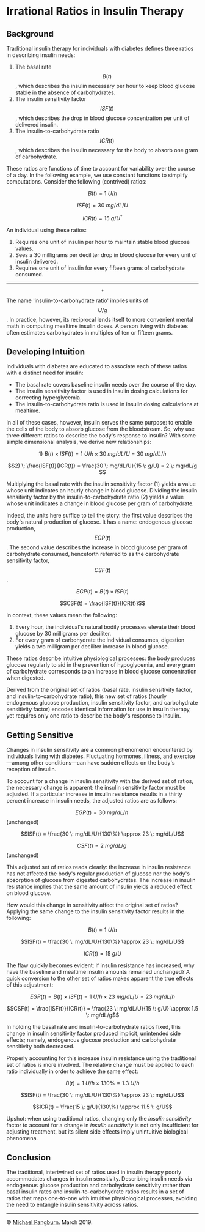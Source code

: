 # Irrational Ratios in Insulin Therapy

## Background

Traditional insulin therapy for individuals with diabetes defines three ratios in describing insulin needs:

1. The basal rate $$B(t)​$$, which describes the insulin necessary per hour to keep blood glucose stable in the absence of carbohydrates.
2. The insulin sensitivity factor $$ISF(t)​$$, which describes the drop in blood glucose concentration per unit of delivered insulin.
3. The insulin-to-carbohydrate ratio $$ICR(t)$$, which describes the insulin necessary for the body to absorb one gram of carbohydrate.

These ratios are functions of time to account for variability over the course of a day. In the following example, we use constant functions to simplify computations. Consider the following (contrived) ratios:

$$B(t) = 1 \: U/h​$$

$$ISF(t) = {30 \: mg/dL/U}​$$

$$ICR(t) = 15 \: g/U^{†}​$$

An individual using these ratios:
1. Requires one unit of insulin per hour to maintain stable blood glucose values.
2. Sees a 30 milligrams per deciliter drop in blood glucose for every unit of insulin delivered.
3. Requires one unit of insulin for every fifteen grams of carbohydrate consumed.

---

$$^{†}$$The name 'insulin-to-carbohydrate ratio' implies units of $$U/g​$$. In practice, however, its reciprocal lends itself to more convenient mental math in computing mealtime insulin doses. A person living with diabetes often estimates carbohydrates in multiples of ten or fifteen grams.

## Developing Intuition

Individuals with diabetes are educated to associate each of these ratios with a distinct need for insulin:

- The basal rate covers baseline insulin needs over the course of the day.
- The insulin sensitivity factor is used in insulin dosing calculations for correcting hyperglycemia.
- The insulin-to-carbohydrate ratio is used in insulin dosing calculations at mealtime.

In all of these cases, however, insulin serves the same purpose: to enable the cells of the body to absorb glucose from the bloodstream. So, why use three different ratios to describe the body's response to insulin? With some simple dimensional analysis, we derive new relationships:

$$1) \: B(t) \times ISF(t) = 1 \: U/h \times 30 \: mg/dL/U = 30 \: mg/dL/h​$$

$$2) \: \frac{ISF(t)}{ICR(t)} = \frac{30 \: mg/dL/U}{15 \: g/U} = 2 \: mg/dL/g​$$

Multiplying the basal rate with the insulin sensitivity factor (1) yields a value whose unit indicates an hourly change in blood glucose. Dividing the insulin sensitivity factor by the insulin-to-carbohydrate ratio (2) yields a value whose unit indicates a change in blood glucose per gram of carbohydrate.

Indeed, the units here suffice to tell the story: the first value describes the body's natural production of glucose. It has a name: endogenous glucose production, $$EGP(t)​$$. The second value describes the increase in blood glucose per gram of carbohydrate consumed, henceforth referred to as the carbohydrate sensitivity factor, $$CSF(t)​$$.

$$EGP(t) = B(t) \times ISF(t)​$$

$$CSF(t) = \frac{ISF(t)}{ICR(t)}$$

In context, these values mean the following:
1. Every hour, the individual's natural bodily processes elevate their blood glucose by 30 milligrams per deciliter.
2. For every gram of carbohydrate the individual consumes, digestion yields a two milligram per deciliter increase in blood glucose.

These ratios describe intuitive physiological processes: the body produces glucose regularly to aid in the prevention of hypoglycemia, and every gram of carbohydrate corresponds to an increase in blood glucose concentration when digested.

Derived from the original set of ratios (basal rate, insulin sensitivity factor, and insulin-to-carbohydrate ratio), this new set of ratios (hourly endogenous glucose production, insulin sensitivity factor, and carbohydrate sensitivity factor) encodes identical information for use in insulin therapy, yet requires only one ratio to describe the body's response to insulin.

## Getting Sensitive

Changes in insulin sensitivity are a common phenomenon encountered by individuals living with diabetes. Fluctuating hormones, illness, and exercise—among other conditions—can have sudden effects on the body's reception of insulin.

To account for a change in insulin sensitivity with the derived set of ratios, the necessary change is apparent: the insulin sensitivity factor must be adjusted. If a particular increase in insulin resistance results in a thirty percent increase in insulin needs, the adjusted ratios are as follows:

$$EGP(t) = 30 \: mg/dL/h \:$$ (unchanged)

$$ISF(t) = \frac{30 \: mg/dL/U}{130\%} \approx 23 \: mg/dL/U​$$

$$CSF(t) = 2 \: mg/dL/g \:$$ (unchanged)

This adjusted set of ratios reads clearly: the increase in insulin resistance has not affected the body's regular production of glucose nor the body's absorption of glucose from digested carbohydrates. The increase in insulin resistance implies that the same amount of insulin yields a reduced effect on blood glucose.

How would this change in sensitivity affect the original set of ratios? Applying the same change to the insulin sensitivity factor results in the following:

$$B(t) = 1 \: U/h​$$

$$ISF(t) = \frac{30 \: mg/dL/U}{130\%} \approx 23 \: mg/dL/U​$$

$$ICR(t) = 15 \: g/U​$$

The flaw quickly becomes evident: if insulin resistance has increased, why have the baseline and mealtime insulin amounts remained unchanged? A quick conversion to the other set of ratios makes apparent the true effects of this adjustment:

$$EGP(t) = B(t) \times ISF(t) = 1 \: U/h \times 23 \: mg/dL/U = 23 \: mg/dL/h$$

$$CSF(t) = \frac{ISF(t)}{ICR(t)} = \frac{23 \: mg/dL/U}{15 \: g/U} \approx 1.5 \: mg/dL/g​$$

In holding the basal rate and insulin-to-carbohydrate ratios fixed, this change in insulin sensitivity factor produced implicit, unintended side effects; namely, endogenous glucose production and carbohydrate sensitivity both decreased.

Properly accounting for this increase insulin resistance using the traditional set of ratios is more involved. The relative change must be applied to each ratio individually in order to achieve the same effect:

$$B(t) = 1 \: U/h \times 130\% = 1.3 \: U/h $$

$$ISF(t) = \frac{30 \: mg/dL/U}{130\%} \approx 23 \: mg/dL/U​$$

$$ICR(t) = \frac{15 \: g/U}{130\%} \approx 11.5 \: g/U$$

Upshot: when using traditional ratios, changing only the _insulin sensitivity_ factor to account for a change in _insulin sensitivity_ is not only insufficient for adjusting treatment, but its silent side effects imply unintuitive biological phenomena.

## Conclusion

The traditional, intertwined set of ratios used in insulin therapy poorly accommodates changes in insulin sensitivity. Describing insulin needs via endogenous glucose production and carbohydrate sensitivity rather than basal insulin rates and insulin-to-carbohydrate ratios results in a set of ratios that maps one-to-one with intuitive physiological processes, avoiding the need to entangle insulin sensitivity across ratios.

---

© [Michael Pangburn](https://twitter.com/pangburnout). March 2019.